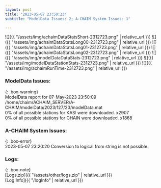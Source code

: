 ```yaml
---
layout: post
title: "2023-05-07 23:50:23"
subtitle: "ModelData Issues: 2; A-CHAIM System Issues: 1"

---
```


![]({{ "/assets/img/achaimDataStatsShort-2312723.png" | relative_url }})
![]({{ "/assets/img/achaimDataStatsLong00-2312723.png" | relative_url }})
![]({{ "/assets/img/achaimDataStatsLong01-2312723.png" | relative_url }})
![]({{ "/assets/img/achaimDataStatsLong02-2312723.png" | relative_url }})
![]({{ "/assets/img/modelDataDataStats-2312723.png" | relative_url }})
![]({{ "/assets/img/modelDataStationStats-2312723.png" | relative_url }})
![]({{ "/assets/img/achaimRunTime-2312723.png" | relative_url }})


### ModelData Issues:  
  
{: .box-warning}  
 ModelData report for 07-May-2023 23:50:09   
 /home/chaim/ACHAIM_SERVER/A-CHAIM/modelData/2023/127/23/modelData.mat   
 0% of all possible stations for KASI were downloaded. x2907   
 0% of all possible stations for CHAIN were downloaded. x1868   
  
### A-CHAIM System Issues:  
  
{: .box-error}  
2023-05-07 23:20:20 Conversion to logical from string is not possible.  

### Logs:  
  
{: .box-note}  
[Logs.zip]({{ "/assets/other/logs.zip" | relative_url }})  
[Log Info]({{ "/logInfo" | relative_url }})  
